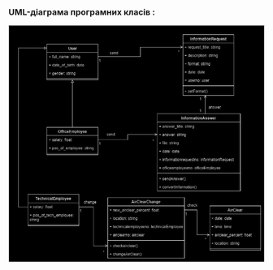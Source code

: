 ### UML-діаграма програмних класів :
![image](/2-SoftwareDesign/2.5-UMLProgramClasses/UMLProgramClasses.jpg)
